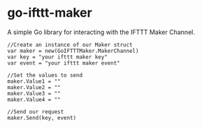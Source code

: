 # go-ifttt-maker
A simple Go library for interacting with the IFTTT Maker Channel.

    //Create an instance of our Maker struct
    var maker = new(GoIFTTTMaker.MakerChannel)
    var key = "your ifttt maker key"
    var event = "your ifttt maker event"

    //Set the values to send
    maker.Value1 = ""
    maker.Value2 = ""
    maker.Value3 = ""
    maker.Value4 = ""

    //Send our request
    maker.Send(key, event)
